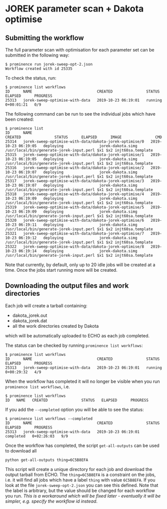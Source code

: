 # JOREK parameter scan + Dakota optimise

## Submitting the workflow
The full parameter scan with optimisation for each parameter set can be submitted in the following way:
```
$ prominence run jorek-sweep-opt-2.json
Workflow created with id 25335
```
To check the status, run:
```
$ prominence list workflows
ID      NAME                             CREATED               STATUS    ELAPSED      PROGRESS
25313   jorek-sweep-optimise-with-data   2019-10-23 06:19:01   running   0+00:01:21   0/9  
```
The following command can be run to see the individual jobs which have been created:
```
$ prominence list
ID      NAME                                                     CREATED               STATUS      ELAPSED      IMAGE               CMD                                                               
25314   jorek-sweep-optimise-with-data/dakota-jorek-optimise/0   2019-10-23 06:19:05   deploying                jorek-dakota.simg   /usr/local/bin/generate-jorek-input.perl $x1 $x2 injt60sa.template
25315   jorek-sweep-optimise-with-data/dakota-jorek-optimise/1   2019-10-23 06:19:05   deploying                jorek-dakota.simg   /usr/local/bin/generate-jorek-input.perl $x1 $x2 injt60sa.template
25316   jorek-sweep-optimise-with-data/dakota-jorek-optimise/2   2019-10-23 06:19:07   deploying                jorek-dakota.simg   /usr/local/bin/generate-jorek-input.perl $x1 $x2 injt60sa.template
25317   jorek-sweep-optimise-with-data/dakota-jorek-optimise/3   2019-10-23 06:19:07   deploying                jorek-dakota.simg   /usr/local/bin/generate-jorek-input.perl $x1 $x2 injt60sa.template
25318   jorek-sweep-optimise-with-data/dakota-jorek-optimise/4   2019-10-23 06:19:09   deploying                jorek-dakota.simg   /usr/local/bin/generate-jorek-input.perl $x1 $x2 injt60sa.template
25319   jorek-sweep-optimise-with-data/dakota-jorek-optimise/5   2019-10-23 06:19:09   deploying                jorek-dakota.simg   /usr/local/bin/generate-jorek-input.perl $x1 $x2 injt60sa.template
25320   jorek-sweep-optimise-with-data/dakota-jorek-optimise/6   2019-10-23 06:19:11   deploying                jorek-dakota.simg   /usr/local/bin/generate-jorek-input.perl $x1 $x2 injt60sa.template
25321   jorek-sweep-optimise-with-data/dakota-jorek-optimise/7   2019-10-23 06:19:12   deploying                jorek-dakota.simg   /usr/local/bin/generate-jorek-input.perl $x1 $x2 injt60sa.template
25322   jorek-sweep-optimise-with-data/dakota-jorek-optimise/8   2019-10-23 06:19:14   deploying                jorek-dakota.simg   /usr/local/bin/generate-jorek-input.perl $x1 $x2 injt60sa.template
```
Note that currently, by default, only up to 20 idle jobs will be created at a time. Once the jobs start running more will be created.

## Downloading the output files and work directories
Each job will create a tarball containing:
* dakota_jorek.out
* dakota_jorek.dat
* all the work directories created by Dakota

which will be automatically uploaded to ECHO as each job completed.

The status can be checked by running `prominence list workflows`:
```
$ prominence list workflows
ID      NAME                             CREATED               STATUS    ELAPSED      PROGRESS
25313   jorek-sweep-optimise-with-data   2019-10-23 06:19:01   running   0+00:29:32   4/9
```
When the workflow has completed it will no longer be visible when you run `prominence list workflows`, i.e.
```
$ prominence list workflows
ID   NAME   CREATED               STATUS   ELAPSED      PROGRESS
```
If you add the `--completed` option you will be able to see the status:
```
$ prominence list workflows --completed
ID      NAME                             CREATED               STATUS      ELAPSED      PROGRESS
25313   jorek-sweep-optimise-with-data   2019-10-23 06:19:01   completed   0+02:26:03   9/9
```

Once the workflow has completed, the script `get-all-outputs` can be used to download all
```
python get-all-outputs thing=6C5B8EFA
```
This script will create a unique directory for each job and download the output tarball from ECHO. The `thing=6C5B8EFA` is a constraint on the jobs, i.e. it will find all jobs which have a label `thing` with value `6C5B8EFA`. If you look at the file `jorek-sweep-opt-2.json` you can see this defined. Note that the label is arbitrary, but the value should be changed for each workflow you run. *This is a workaround which will be fixed later - eventually it will be simpler, e.g. specify the workflow id instead*.


